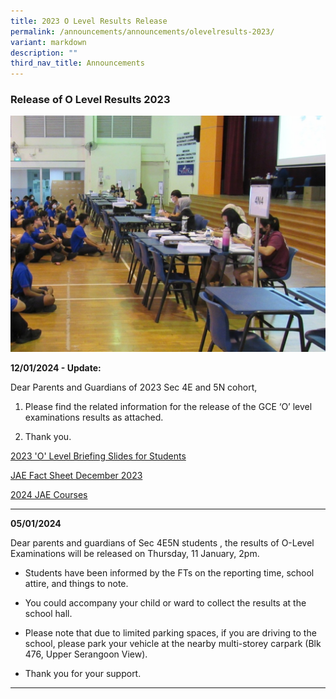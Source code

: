 ```yaml
---
title: 2023 O Level Results Release
permalink: /announcements/announcements/olevelresults-2023/
variant: markdown
description: ""
third_nav_title: Announcements
---
```

### Release of O Level Results 2023

![](/images/Announcements/exam_results.jpeg)

<b>12/01/2024 - Update:</b>

Dear Parents and Guardians of 2023 Sec 4E and 5N cohort,

1. Please find the related information for the release of the GCE ‘O’ level examinations results as attached.

2. Thank you.

[2023 'O' Level Briefing Slides for Students](/files/O%20Level%20Results%202024/2023_O_Level_Briefing_Slides_for_Students.pdf)

[JAE Fact Sheet December 2023](/files/O%20Level%20Results%202024/JAE_Fact_Sheet_Dec_2023.pdf)

[2024 JAE Courses](/files/O%20Level%20Results%202024/2024_JAE_Courses__2_.pdf)
<hr>

<b>05/01/2024</b>

Dear parents and guardians of Sec 4E5N students , the results of O-Level Examinations will be released on Thursday, 11 January, 2pm.

* Students have been informed by the FTs on the reporting time, school attire, and things to note.

* You could accompany your child or ward to collect the results at the school hall.

* Please note that due to limited parking spaces, if you are driving to the school, please park your vehicle at the nearby multi-storey carpark (Blk 476, Upper Serangoon View).

* Thank you for your support.

<hr>